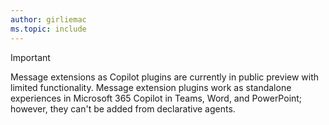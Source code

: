```yaml
---
author: girliemac
ms.topic: include
---
```


<!-- markdownlint-disable MD041-->

> [!IMPORTANT]
> Message extensions as Copilot plugins are currently in public preview with limited functionality. Message extension plugins work as standalone experiences in Microsoft 365 Copilot in Teams, Word, and PowerPoint; however, they can't be added from declarative agents.
